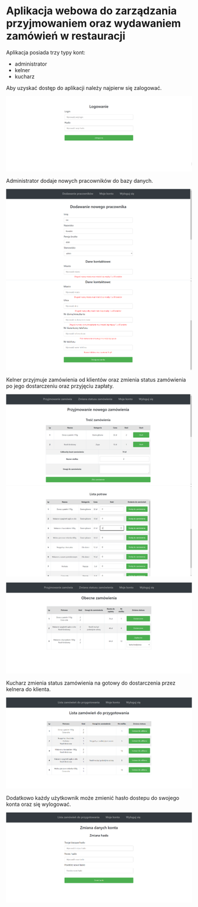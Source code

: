 # Aplikacja webowa do zarządzania przyjmowaniem oraz wydawaniem zamówień w restauracji
Aplikacja posiada trzy typy kont:
* administrator
* kelner
* kucharz

Aby uzyskać dostęp do aplikacji należy najpierw się zalogować.

![Logowanie](Zdjęcia/Logowanie.png)




Administrator dodaje nowych pracowników do bazy danych.

![Dodawanie nowego pracownika 1](Zdjęcia/Admin_dodawanie_nowego_pracownika1.png)
![Dodawanie nowego pracownika 2](Zdjęcia/Admin_dodawanie_nowego_pracownika2.png)




Kelner przyjmuje zamówienia od klientów oraz zmienia status zamówienia po jego dostarczeniu oraz przyjęciu zapłaty.

![Przyjmowanie zamówienia 1](Zdjęcia/Kelner_przyjmowanie_zamówienia1.png)
![Przyjmowanie zamówienia 2](Zdjęcia/Kelner_przyjmowanie_zamówienia2.png)




![Zmiana statusu zamówienia przez kelnera](Zdjęcia/Kelner_zmiana_statusu_zamówienia.png)




Kucharz zmienia status zamówienia na gotowy do dostarczenia przez kelnera do klienta.

![Zmiana statusu zamówienia przez kucharza](Zdjęcia/Kucharz_zmiana_statusu_zamówienia.png)




Dodatkowo każdy użytkownik może zmienić hasło dostepu do swojego konta oraz się wylogować.

![Zmiana hasła dostępu](Zdjęcia/Kucharz_zmiana_hasła_dostępu.png)


